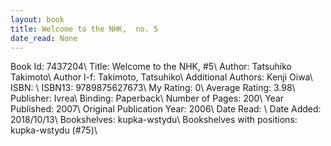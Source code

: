 ```yaml
---
layout: book
title: Welcome to the NHK,  no. 5
date_read: None
---
```


Book Id: 7437204\ 
Title: Welcome to the NHK, #5\ 
Author: Tatsuhiko Takimoto\ 
Author l-f: Takimoto, Tatsuhiko\ 
Additional Authors: Kenji Oiwa\ 
ISBN: \ 
ISBN13: 9789875627673\ 
My Rating: 0\ 
Average Rating: 3.98\ 
Publisher: Ivrea\ 
Binding: Paperback\ 
Number of Pages: 200\ 
Year Published: 2007\ 
Original Publication Year: 2006\ 
Date Read: \ 
Date Added: 2018/10/13\ 
Bookshelves: kupka-wstydu\ 
Bookshelves with positions: kupka-wstydu (#75)\ 

